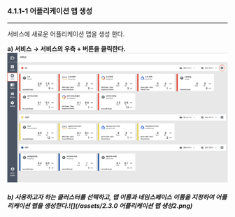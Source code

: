 ### 4.1.1-1 어플리케이션 맵 생성

---

서비스에 새로운 어플리케이션 맵을 생성 한다.

**a\) 서비스 **→** 서비스의 우측 + 버튼을 클릭한다.**![](/assets/2.5_ko_service_appmap_02.png)

##### b\) 사용하고자 하는 클러스터를 선택하고, 맵 이름과 네임스페이스 이름을 지정하여 어플리케이션 맵을 생성한다.![](/assets/2.3.0 어플리케이션 맵 생성2.png)



